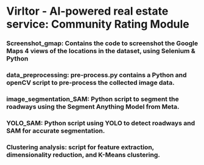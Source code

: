 # Virltor - AI-powered real estate service: Community Rating Module
### Screenshot_gmap: Contains the code to screenshot the Google Maps 4 views of the locations in the dataset, using Selenium & Python
### data_preprocessing: pre-process.py contains a Python and openCV script to pre-process the collected image data.
### image_segmentation_SAM: Python script to segment the roadways using the Segment Anything Model from Meta.
### YOLO_SAM: Python script using YOLO to detect roadways and SAM for accurate segmentation.
### Clustering analysis: script for feature extraction, dimensionality reduction, and K-Means clustering.
